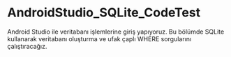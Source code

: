 # AndroidStudio_SQLite_CodeTest
 Android Studio ile veritabanı işlemlerine giriş yapıyoruz. Bu bölümde SQLite kullanarak veritabanı oluşturma ve ufak çaplı WHERE sorgularını çalıştıracağız.
